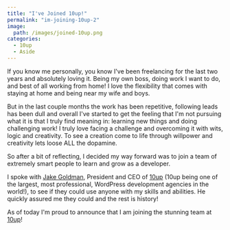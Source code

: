 ```yaml
---
title: "I've Joined 10up!"
permalink: "im-joining-10up-2"
image:
  path: /images/joined-10up.png
categories:
  - 10up
  - Aside
---
```


If you know me personally, you know I've been freelancing for the last two years and absolutely loving it. Being my own boss, doing work I want to do, and best of all working from home! I love the flexibility that comes with staying at home and being near my wife and boys.

But in the last couple months the work has been repetitive, following leads has been dull and overall I've started to get the feeling that I'm not pursuing what it is that I truly find meaning in: learning new things and doing challenging work! I truly love facing a challenge and overcoming it with wits, logic and creativity. To see a creation come to life through willpower and creativity lets loose ALL the dopamine.

So after a bit of reflecting, I decided my way forward was to join a team of extremely smart people to learn and grow as a developer.

I spoke with <a href="https://twitter.com/jakemgold">Jake Goldman</a>, President and CEO of <a href="http://10up.com">10up</a> (10up being one of the largest, most professional, WordPress development agencies in the world!), to see if they could use anyone with my skills and abilities. He quickly assured me they could and the rest is history!

As of today I'm proud to announce that I am joining the stunning team at <a href="http://10up.com/about/#employee-aaron-holbrook">10up</a>!
